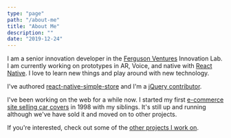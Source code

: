 ```yaml
---
type: "page"
path: "/about-me"
title: "About Me"
description: ""
date: "2019-12-24"
---
```


I am a senior innovation developer in the [Ferguson Ventures](https://fergusonventures.com/) Innovation Lab. I am currently working on prototypes in AR, Voice, and native with [React Native](https://facebook.github.io/react-native/). I love to learn new things and play around with new technology.

I've authored [react-native-simple-store](https://www.npmjs.com/package/react-native-simple-store) and I'm a [jQuery contributor](https://github.com/jquery/jquery/blob/master/AUTHORS.txt#L214).

I've been working on the web for a while now. I started my first [e-commerce site selling car covers](http://carcovers.org/) in 1998 with my siblings. It's still up and running although we've have sold it and moved on to other projects.

If you're interested, check out some of the [other projects I work on](https://jasonmerino.me/projects).
